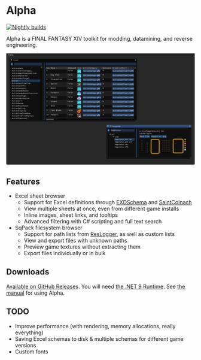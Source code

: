 # Alpha

[![Nightly builds](https://github.com/NotNite/Alpha/actions/workflows/nightly.yml/badge.svg)](https://github.com/NotNite/Alpha/actions/workflows/nightly.yml)

Alpha is a FINAL FANTASY XIV toolkit for modding, datamining, and reverse engineering.

![Screenshot of Alpha](screenshot.png)

## Features

- Excel sheet browser
  - Support for Excel definitions through [EXDSchema](https://github.com/xivdev/EXDSchema) and [SaintCoinach](https://github.com/xivapi/SaintCoinach)
  - View multiple sheets at once, even from different game installs
  - Inline images, sheet links, and tooltips
  - Advanced filtering with C# scripting and full text search
- SqPack filesystem browser
  - Support for path lists from [ResLogger](https://rl2.perchbird.dev/), as well as custom lists
  - View and export files with unknown paths
  - Preview game textures without extracting them
  - Export files individually or in bulk

## Downloads

[Available on GitHub Releases](https://github.com/NotNite/Alpha/releases). You will need [the .NET 9 Runtime](https://dotnet.microsoft.com/en-us/download). See [the manual](MANUAL.md) for using Alpha.

## TODO

- Improve performance (with rendering, memory allocations, really everything)
- Saving Excel schemas to disk & multiple schemas for different game versions
- Custom fonts
